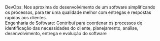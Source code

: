 DevOps: Nos aproxima do desenvolvimento de um software simplificando os processos, para ter uma qualidade melhor com entregas e respostas rapidas aos clientes.  
Engenharia de Software: Contribui para coordenar os processos de identificação das necessidades do cliente, planejamento, análise, desenvolvimento, entrega e evolução do software
